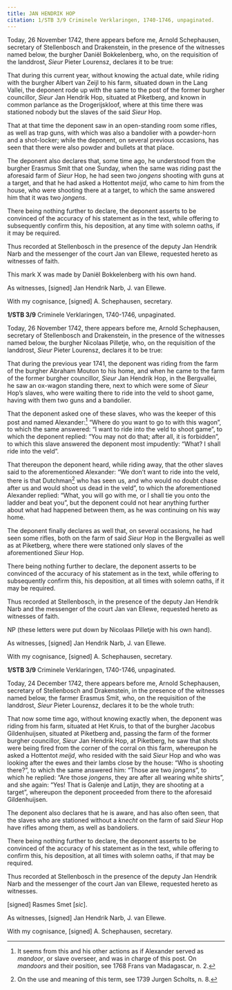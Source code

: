 ```yaml
---
title: JAN HENDRIK HOP
citation: 1/STB 3/9 Criminele Verklaringen, 1740-1746, unpaginated.
---
```


Today, 26 November 1742, there appears before me, Arnold Schephausen, secretary of Stellenbosch and Drakenstein, in the presence of the witnesses named below, the burgher Daniël Bokkelenberg, who, on the requisition of the landdrost, *Sieur* Pieter Lourensz, declares it to be true:

That during this current year, without knowing the actual date, while riding with the burgher Albert van Zeijl to his farm, situated down in the Lang Vallei, the deponent rode up with the same to the post of the former burgher councillor, *Sieur* Jan Hendrik Hop, situated at Piketberg, and known in common parlance as the Drogerijskloof, where at this time there was stationed nobody but the slaves of the said *Sieur* Hop.

That at that time the deponent saw in an open-standing room some rifles, as well as trap guns, with which was also a bandolier with a powder-horn and a shot-locker; while the deponent, on several previous occasions, has seen that there were also powder and bullets at that place.

The deponent also declares that, some time ago, he understood from the burgher Erasmus Smit that one Sunday, when the same was riding past the aforesaid farm of *Sieur* Hop, he had seen two *jongens* shooting with guns at a target, and that he had asked a Hottentot *meijd*, who came to him from the house, who were shooting there at a target, to which the same answered him that it was two *jongens*.

There being nothing further to declare, the deponent asserts to be convinced of the accuracy of his statement as in the text, while offering to subsequently confirm this, his deposition, at any time with solemn oaths, if it may be required.

Thus recorded at Stellenbosch in the presence of the deputy Jan Hendrik Narb and the messenger of the court Jan van Ellewe, requested hereto as witnesses of faith.

This mark X was made by Daniël Bokkelenberg with his own hand.

As witnesses, \[signed\] Jan Hendrik Narb, J. van Ellewe.

With my cognisance, \[signed\] A. Schephausen, secretary.

**1/STB 3/9** Criminele Verklaringen, 1740-1746, unpaginated.

Today, 26 November 1742, there appears before me, Arnold Schephausen, secretary of Stellenbosch and Drakenstein, in the presence of the witnesses named below, the burgher Nicolaas Pilletje, who, on the requisition of the landdrost, *Sieur* Pieter Lourensz, declares it to be true:

That during the previous year 1741, the deponent was riding from the farm of the burgher Abraham Mouton to his home, and when he came to the farm of the former burgher councillor, *Sieur* Jan Hendrik Hop, in the Bergvallei, he saw an ox-wagon standing there, next to which were some of *Sieur* Hop’s slaves, who were waiting there to ride into the veld to shoot game, having with them two guns and a bandolier.

That the deponent asked one of these slaves, who was the keeper of this post and named Alexander:[^1] “Where do you want to go to with this wagon”, to which the same answered: “I want to ride into the veld to shoot game”, to which the deponent replied: “You may not do that; after all, it is forbidden”, to which this slave answered the deponent most impudently: “What? I shall ride into the veld”.

That thereupon the deponent heard, while riding away, that the other slaves said to the aforementioned Alexander: “We don’t want to ride into the veld, there is that Dutchman[^2] who has seen us, and who would no doubt chase after us and would shoot us dead in the veld”, to which the aforementioned Alexander replied: “What, you will go with me, or I shall tie you onto the ladder and beat you”, but the deponent could not hear anything further about what had happened between them, as he was continuing on his way home.

The deponent finally declares as well that, on several occasions, he had seen some rifles, both on the farm of said *Sieur* Hop in the Bergvallei as well as at Piketberg, where there were stationed only slaves of the aforementioned *Sieur* Hop.

There being nothing further to declare, the deponent asserts to be convinced of the accuracy of his statement as in the text, while offering to subsequently confirm this, his deposition, at all times with solemn oaths, if it may be required.

Thus recorded at Stellenbosch, in the presence of the deputy Jan Hendrik Narb and the messenger of the court Jan van Ellewe, requested hereto as witnesses of faith.

NP (these letters were put down by Nicolaas Pilletje with his own hand).

As witnesses, \[signed\] Jan Hendrik Narb, J. van Ellewe.

With my cognisance, \[signed\] A. Schephausen, secretary.

**1/STB 3/9** Criminele Verklaringen, 1740-1746, unpaginated.

Today, 24 December 1742, there appears before me, Arnold Schephausen, secretary of Stellenbosch and Drakenstein, in the presence of the witnesses named below, the farmer Erasmus Smit, who, on the requisition of the landdrost, *Sieur* Pieter Lourensz, declares it to be the whole truth:

That now some time ago, without knowing exactly when, the deponent was riding from his farm, situated at Het Kruis, to that of the burgher Jacobus Gildenhuijsen, situated at Piketberg and, passing the farm of the former burgher councillor, *Sieur* Jan Hendrik Hop, at Piketberg, he saw that shots were being fired from the corner of the corral on this farm, whereupon he asked a Hottentot *meijd*, who resided with the said *Sieur* Hop and who was looking after the ewes and their lambs close by the house: “Who is shooting there?”, to which the same answered him: “Those are two *jongens*”, to which he replied: “Are those *jongens*, they are after all wearing white shirts”, and she again: “Yes! That is Galenje and Latijn, they are shooting at a target”, whereupon the deponent proceeded from there to the aforesaid Gildenhuijsen.

The deponent also declares that he is aware, and has also often seen, that the slaves who are stationed without a *knecht* on the farm of said *Sieur* Hop have rifles among them, as well as bandoliers.

There being nothing further to declare, the deponent asserts to be convinced of the accuracy of his statement as in the text, while offering to confirm this, his deposition, at all times with solemn oaths, if that may be required.

Thus recorded at Stellenbosch in the presence of the deputy Jan Hendrik Narb and the messenger of the court Jan van Ellewe, requested hereto as witnesses.

\[signed\] Rasmes Smet \[*sic*\].

As witnesses, \[signed\] Jan Hendrik Narb, J. van Ellewe.

With my cognisance, \[signed\] A. Schephausen, secretary.

[^1]: It seems from this and his other actions as if Alexander served as *mandoor*, or slave overseer, and was in charge of this post. On *mandoors* and their position, see 1768 Frans van Madagascar, n. 2.

[^2]: On the use and meaning of this term, see 1739 Jurgen Scholts, n. 8.